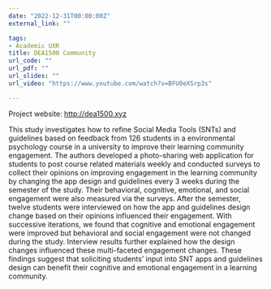 ```yaml
---
date: "2022-12-31T00:00:00Z"
external_link: ""

tags:
- Academic UXR
title: DEA1500 Community
url_code: ""
url_pdf: ""
url_slides: ""
url_video: "https://www.youtube.com/watch?v=BFU0eXSrp3s"

---
```

Project website: http://dea1500.xyz

This study investigates how to refine Social Media Tools (SNTs) and guidelines based on feedback from 126 students in a environmental psychology course in a university to improve their learning community engagement.  The authors developed a photo-sharing web application for students to post course related materials weekly and conducted surveys to collect their opinions on improving engagement in the learning community by changing the app design and guidelines every 3 weeks during the semester of the study. Their behavioral, cognitive, emotional, and social engagement were also measured via the surveys. After the semester, twelve students were interviewed on how the app and guidelines design change based on their opinions influenced their engagement. With successive iterations, we found that cognitive and emotional engagement were improved but behavioral and social engagement were not changed during the study. Interview results further explained how the design changes influenced these multi-faceted engagement changes. These findings suggest that soliciting students’ input into SNT apps and guidelines design can benefit their cognitive and emotional engagement in a learning community. 
